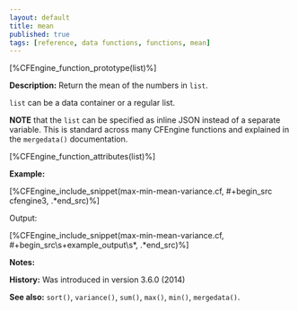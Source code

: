 ```yaml
---
layout: default
title: mean
published: true
tags: [reference, data functions, functions, mean]
---
```


[%CFEngine_function_prototype(list)%]

**Description:** Return the mean of the numbers in `list`.

`list` can be a data container or a regular list.

**NOTE** that the `list` can be specified as inline JSON
instead of a separate variable. This is standard across many CFEngine
functions and explained in the `mergedata()` documentation.

[%CFEngine_function_attributes(list)%]

**Example:**

[%CFEngine_include_snippet(max-min-mean-variance.cf, #\+begin_src cfengine3, .*end_src)%]

Output:

[%CFEngine_include_snippet(max-min-mean-variance.cf, #\+begin_src\s+example_output\s*, .*end_src)%]

**Notes:**  
   
**History:** Was introduced in version 3.6.0 (2014)

**See also:** `sort()`, `variance()`, `sum()`, `max()`, `min()`, `mergedata()`.
